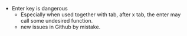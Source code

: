 

- Enter key is dangerous
  - Especially when used together with tab, after x tab, the enter may call some undesired function.
  - new issues in Github by mistake.



